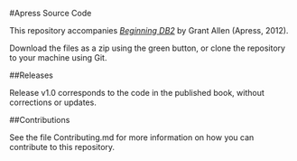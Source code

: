 #Apress Source Code

This repository accompanies [*Beginning DB2*](http://www.apress.com/9781430243236) by Grant Allen (Apress, 2012).

[comment]: #cover

Download the files as a zip using the green button, or clone the repository to your machine using Git.

##Releases

Release v1.0 corresponds to the code in the published book, without corrections or updates.

##Contributions

See the file Contributing.md for more information on how you can contribute to this repository.
